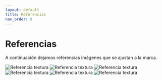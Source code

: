 ```yaml
---
layout: default
title: Referencias
nav_order: 8
---
```


# Referencias

A continuación dejamos referencias imágenes que se ajustan a la marca.



<img src="../../assets/images/refe-1.png" alt="Referencia textura"/>
<img src="../../assets/images/refe-2.png" alt="Referencia textura"/>
<img src="../../assets/images/refe-3.gif" alt="Referencia textura"/>
<img src="../../assets/images/refe-4.png" alt="Referencia textura"/>
<img src="../../assets/images/refe-5.png" alt="Referencia textura"/>
<img src="../../assets/images/refe-6.png" alt="Referencia textura"/>